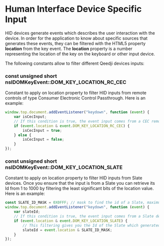 # Human Interface Device Specific Input

HID devices generate events which describes the user interaction with the device. In order for the application to know about specific sources that generates these events, they can be filtered with the HTML5 property **location** from the key event.
The **location** property is a number representing the location of the key on the keyboard or other input device.

The following constants allow to filter different Qeedji devices inputs:

### const unsigned short nsIDOMKeyEvent::DOM\_KEY\_LOCATION\_RC\_CEC

Constant to apply on location property to filter HID inputs from remote controls of type Consumer Electronic Control Passthrough. Here is an example:

````javascript
window.top.document.addEventListener("keydown", function (event) {
    var isCecInput;
    // If this condition is true, the event input comes from a CEC remote control
    if (event.location & event.DOM_KEY_LOCATION_RC_CEC) {
        isCecInput = true;
    } else {
        isCecInput = false;
    }
});
````

### const unsigned short nsIDOMKeyEvent::DOM\_KEY\_LOCATION\_SLATE

Constant to apply on location property to filter HID inputs from Slate devices. Once you ensure that the input is from a Slate you can retrieve its Id from 1 to 1000 by filtering the least significant bits of the location value. Here is an example:

````javascript
const SLATE_ID_MASK = 0X0FFF; // mask to find the id of a Slate, maximum value is 1000.
window.top.document.addEventListener("keydown", function (event) {
    var slateId;
    // If this condition is true, the event input comes from a Slate device
    if (event.location & event.DOM_KEY_LOCATION_SLATE) {
        // This filtering gives you the Id of the Slate which generated the input
        slateId = event.location & SLATE_ID_MASK;
    }
});
````

